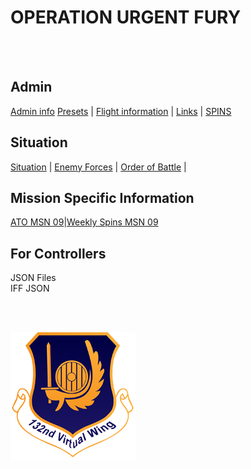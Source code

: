 # OPERATION URGENT FURY

<br>
<br>






## Admin
[Admin info](/OPUF-Brief/Docs/Admin/Admin.html) [Presets](/Docs/Presets.md)  | [Flight information](/Docs/Flights.md) | [Links](/Docs/Links.md) | [SPINS](/Docs/SPINS.md)

## Situation
[Situation](/Docs/Situation.md) |  [Enemy Forces](/Docs/Enemy.md)  |  [Order of Battle](/Docs/OOB.md) |

## Mission Specific Information
[ATO MSN 09](/OPUF-Brief/Docs/ATO/ATO_9.html)|[Weekly Spins MSN 09](/Docs/SPINS_09.md)

## For Controllers
JSON Files <br>
IFF JSON





<br>
<br>




![132nd Logo](/Images/132ndLogosmall.png)
